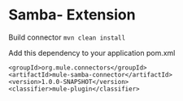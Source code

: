 # Samba- Extension

Build connector
`mvn clean install`

Add this dependency to your application pom.xml

```
<groupId>org.mule.connectors</groupId>
<artifactId>mule-samba-connector</artifactId>
<version>1.0.0-SNAPSHOT</version>
<classifier>mule-plugin</classifier>
```
